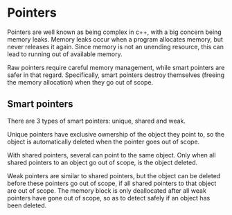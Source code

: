 # Pointers

Pointers are well known as being complex in c++, with a big concern being memory leaks. Memory leaks occur when a program allocates memory, but never releases it again. Since memory is not an unending resource, this can lead to running out of available memory.

Raw pointers require careful memory management, while smart pointers are safer in that regard. Specifically, smart pointers destroy themselves (freeing the memory allocation) when they go out of scope.

## Smart pointers

There are 3 types of smart pointers: unique, shared and weak. 

Unique pointers have exclusive ownership of the object they point to, so the object is automatically deleted when the pointer goes out of scope.

With shared pointers, several can point to the same object. Only when all shared pointers to an object go out of scope, is the object deleted.

Weak pointers are similar to shared pointers, but the object can be deleted before these pointers go out of scope, if all shared pointers to that object are out of scope. The memory block is only deallocated after all weak pointers have gone out of scope, so as to detect safely if an object has been deleted.